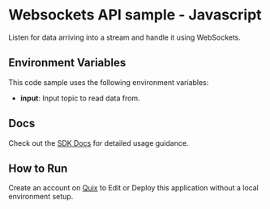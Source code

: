 # Websockets API sample - Javascript

Listen for data arriving into a stream and handle it using WebSockets.

## Environment Variables

This code sample uses the following environment variables:

- **input**: Input topic to read data from.

## Docs

Check out the [SDK Docs](https://quix.ai/docs/sdk/introduction.html) for detailed usage guidance.

## How to Run

Create an account on [Quix](https://portal.platform.quix.ai/self-sign-up?xlink=github) to Edit or Deploy this application without a local environment setup.
